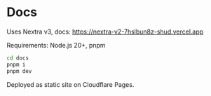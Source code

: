 # Docs

Uses Nextra v3, docs: https://nextra-v2-7hslbun8z-shud.vercel.app

Requirements: Node.js 20+, pnpm

```bash
cd docs
pnpm i
pnpm dev
```

Deployed as static site on Cloudflare Pages.
